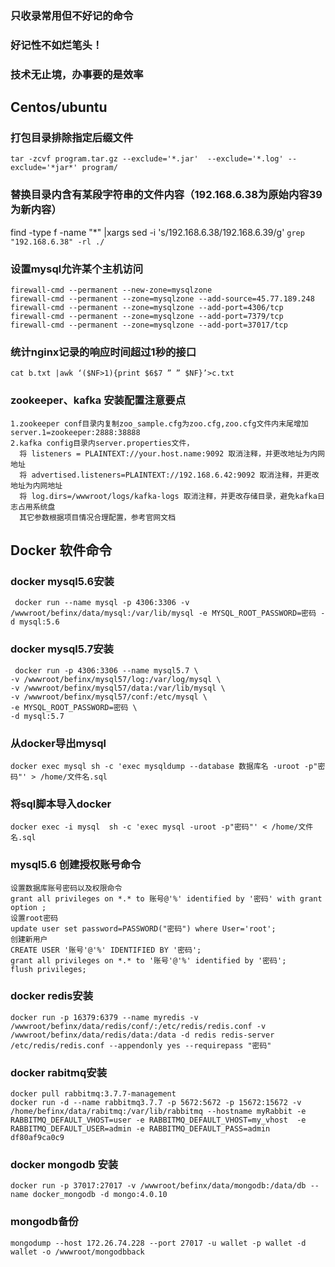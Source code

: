 ### 只收录常用但不好记的命令
### 好记性不如烂笔头！
### 技术无止境，办事要的是效率

##  Centos/ubuntu

### 打包目录排除指定后缀文件
`tar -zcvf program.tar.gz --exclude='*.jar'  --exclude='*.log' --exclude='*jar*' program/`

### 替换目录内含有某段字符串的文件内容（192.168.6.38为原始内容39为新内容）
 find -type f -name "*" |xargs sed -i 's/192.168.6.38/192.168.6.39/g' `grep "192.168.6.38" -rl ./`

### 设置mysql允许某个主机访问

```
firewall-cmd --permanent --new-zone=mysqlzone
firewall-cmd --permanent --zone=mysqlzone --add-source=45.77.189.248
firewall-cmd --permanent --zone=mysqlzone --add-port=4306/tcp
firewall-cmd --permanent --zone=mysqlzone --add-port=7379/tcp
firewall-cmd --permanent --zone=mysqlzone --add-port=37017/tcp
```

### 统计nginx记录的响应时间超过1秒的接口
```
cat b.txt |awk ‘($NF>1){print $6$7 ” ” $NF}’>c.txt
```

### zookeeper、kafka 安装配置注意要点
```
1.zookeeper conf目录内复制zoo_sample.cfg为zoo.cfg,zoo.cfg文件内末尾增加server.1=zookeeper:2888:38888
2.kafka config目录内server.properties文件，
  将 listeners = PLAINTEXT://your.host.name:9092 取消注释，并更改地址为内网地址
  将 advertised.listeners=PLAINTEXT://192.168.6.42:9092 取消注释，并更改地址为内网地址
  将 log.dirs=/wwwroot/logs/kafka-logs 取消注释，并更改存储目录，避免kafka日志占用系统盘
  其它参数根据项目情况合理配置，参考官网文档
```

## Docker 软件命令

### docker mysql5.6安装
```
 docker run --name mysql -p 4306:3306 -v /wwwroot/befinx/data/mysql:/var/lib/mysql -e MYSQL_ROOT_PASSWORD=密码 -d mysql:5.6
```

### docker mysql5.7安装
```
 docker run -p 4306:3306 --name mysql5.7 \
-v /wwwroot/befinx/mysql57/log:/var/log/mysql \
-v /wwwroot/befinx/mysql57/data:/var/lib/mysql \
-v /wwwroot/befinx/mysql57/conf:/etc/mysql \
-e MYSQL_ROOT_PASSWORD=密码 \
-d mysql:5.7
```

### 从docker导出mysql
```
docker exec mysql sh -c 'exec mysqldump --database 数据库名 -uroot -p"密码"' > /home/文件名.sql 
```

### 将sql脚本导入docker
```
docker exec -i mysql  sh -c 'exec mysql -uroot -p"密码"' < /home/文件名.sql
```

### mysql5.6 创建授权账号命令
```
设置数据库账号密码以及权限命令
grant all privileges on *.* to 账号@'%' identified by '密码' with grant option ;
设置root密码
update user set password=PASSWORD("密码") where User='root';
创建新用户
CREATE USER '账号'@'%' IDENTIFIED BY '密码';
grant all privileges on *.* to '账号'@'%' identified by '密码';
flush privileges; 
```

### docker redis安装
```
docker run -p 16379:6379 --name myredis -v /wwwroot/befinx/data/redis/conf/:/etc/redis/redis.conf -v /wwwroot/befinx/data/redis/data:/data -d redis redis-server /etc/redis/redis.conf --appendonly yes --requirepass "密码"

```

### docker rabitmq安装
```
docker pull rabbitmq:3.7.7-management
docker run -d --name rabbitmq3.7.7 -p 5672:5672 -p 15672:15672 -v /home/befinx/data/rabitmq:/var/lib/rabbitmq --hostname myRabbit -e RABBITMQ_DEFAULT_VHOST=user -e RABBITMQ_DEFAULT_VHOST=my_vhost  -e RABBITMQ_DEFAULT_USER=admin -e RABBITMQ_DEFAULT_PASS=admin df80af9ca0c9
```

### docker mongodb 安装
```
docker run -p 37017:27017 -v /wwwroot/befinx/data/mongodb:/data/db --name docker_mongodb -d mongo:4.0.10
```

### mongodb备份
```
mongodump --host 172.26.74.228 --port 27017 -u wallet -p wallet -d wallet -o /wwwroot/mongodbback
```